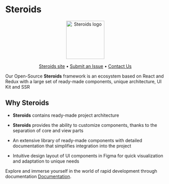 # Steroids

<p align="center">
    <img src="https://i.ibb.co/Q9XvtNc/Group-338025.png" alt="Steroids logo" height="120px">
</p>

<p align="center">
    <a href="https://steroids.kozhindev.com/">Steroids site</a> •
    <a href="https://github.com/steroids/react/issues/new">Submit an Issue</a> •
    <a href="https://t.me/+R0N4XzKbVSYzOTUy">Contact Us</a>
</p>

Our Open-Source **Steroids** framework is an ecosystem based on React and Redux with a large set of ready-made components, unique architecture, UI Kit and SSR

## Why Steroids

- **Steroids** contains ready-made project architecture

- **Steroids** provides the ability to customize components, thanks to the separation of core and view parts

- An extensive library of ready-made components with detailed documentation that simplifies integration into the project

- Intuitive design layout of UI components in Figma for quick visualization and adaptation to unique needs

Explore and immerse yourself in the world of rapid development through documentation [Documentation](https://steroids.kozhin.dev/ru/docs/getting-started).

